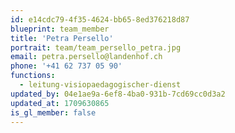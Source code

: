 ```yaml
---
id: e14cdc79-4f35-4624-bb65-8ed376218d87
blueprint: team_member
title: 'Petra Persello'
portrait: team/team_persello_petra.jpg
email: petra.persello@landenhof.ch
phone: '+41 62 737 05 90'
functions:
  - leitung-visiopaedagogischer-dienst
updated_by: 04e1ae9a-6ef8-4ba0-931b-7cd69cc0d3a2
updated_at: 1709630865
is_gl_member: false
---
```

